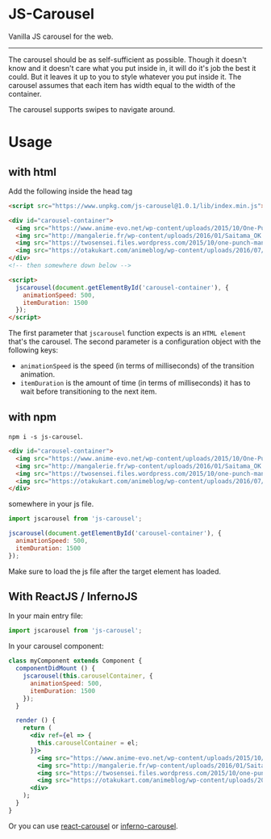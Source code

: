 <!-- @format -->

# JS-Carousel

Vanilla JS carousel for the web.

---

The carousel should be as self-sufficient as possible. Though it doesn't know and it doesn't care what you put inside in, it will do it's job the best it could. But it leaves it up to you to style whatever you put inside it. The carousel assumes that each item has width equal to the width of the container.

The carousel supports swipes to navigate around.

# Usage

## with html

Add the following inside the head tag

```html
<script src="https://www.unpkg.com/js-carousel@1.0.1/lib/index.min.js"></script>
```

```html
<div id="carousel-container">
  <img src="https://www.anime-evo.net/wp-content/uploads/2015/10/One-Punch-Man-01-03.jpg">
  <img src="http://mangalerie.fr/wp-content/uploads/2016/01/Saitama_OK.jpg">
  <img src="https://twosensei.files.wordpress.com/2015/10/one-punch-man-02-1080p-mkv_00005.png">
  <img src="https://otakukart.com/animeblog/wp-content/uploads/2016/07/One-Punch-Man-05-Large-03.jpg">
</div>
<!-- then somewhere down below -->

<script>
  jscarousel(document.getElementById('carousel-container'), {
    animationSpeed: 500,
    itemDuration: 1500
  });
</script>
```

The first parameter that `jscarousel` function expects is an `HTML element` that's the carousel. The second parameter is a configuration object with the following keys:

- `animationSpeed` is the speed (in terms of milliseconds) of the transition animation.
- `itemDuration` is the amount of time (in terms of milliseconds) it has to wait before transitioning to the next item.

## with npm

`npm i -s js-carousel`.

```html
<div id="carousel-container">
  <img src="https://www.anime-evo.net/wp-content/uploads/2015/10/One-Punch-Man-01-03.jpg">
  <img src="http://mangalerie.fr/wp-content/uploads/2016/01/Saitama_OK.jpg">
  <img src="https://twosensei.files.wordpress.com/2015/10/one-punch-man-02-1080p-mkv_00005.png">
  <img src="https://otakukart.com/animeblog/wp-content/uploads/2016/07/One-Punch-Man-05-Large-03.jpg">
</div>
```

somewhere in your js file.

```js
import jscarousel from 'js-carousel';

jscarousel(document.getElementById('carousel-container'), {
  animationSpeed: 500,
  itemDuration: 1500
});
```

Make sure to load the js file after the target element has loaded.

## With ReactJS / InfernoJS

In your main entry file:

```js
import jscarousel from 'js-carousel';
```

In your carousel component:

```jsx
class myComponent extends Component {
  componentDidMount () {
    jscarousel(this.carouselContainer, {
      animationSpeed: 500,
      itemDuration: 1500
    });
  }

  render () {
    return (
      <div ref={el => {
        this.carouselContainer = el;
      }}>
        <img src="https://www.anime-evo.net/wp-content/uploads/2015/10/One-Punch-Man-01-03.jpg">
        <img src="http://mangalerie.fr/wp-content/uploads/2016/01/Saitama_OK.jpg">
        <img src="https://twosensei.files.wordpress.com/2015/10/one-punch-man-02-1080p-mkv_00005.png">
        <img src="https://otakukart.com/animeblog/wp-content/uploads/2016/07/One-Punch-Man-05-Large-03.jpg">
      <div>
    );
  }
}
```

Or you can use [react-carousel](https://github.com/aprilmintacpineda/react-carousel) or [inferno-carousel](https://github.com/aprilmintacpineda/inferno-carousel).
